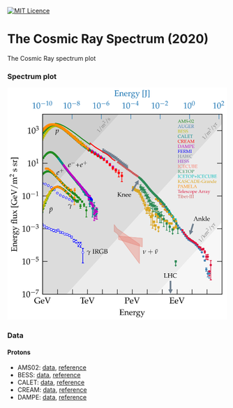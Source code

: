 [![MIT Licence](https://badges.frapsoft.com/os/mit/mit.svg?v=103)](https://opensource.org/licenses/mit-license.php)

# The Cosmic Ray Spectrum (2020)
The Cosmic Ray spectrum plot

### <a name="crspectrum"></a>
### Spectrum plot

<img src="plots/The_CR_Spectrum_2020.png" width="800">

### Data

#### Protons
* AMS02: [data](https://github.com/carmeloevoli/The_CR_Spectrum/blob/master/data/protons/H_AMS02_E_2019.txt), [reference](https://journals.aps.org/prl/abstract/10.1103/PhysRevLett.114.171103)
* BESS: [data](https://github.com/carmeloevoli/The_CR_Spectrum/blob/master/data/protons/H_BESS_kenergy.txt), [reference](https://ui.adsabs.harvard.edu/abs/2007APh....28..154S)
* CALET: [data](https://github.com/carmeloevoli/The_CR_Spectrum/blob/master/data/protons/H_CALET_kenergy.txt), [reference](https://ui.adsabs.harvard.edu/abs/2019PhRvL.122r1102A)
* CREAM: [data](https://github.com/carmeloevoli/The_CR_Spectrum/blob/master/data/protons/H_CREAM_kenergy.txt), [reference](https://ui.adsabs.harvard.edu/abs/2017ApJ...839....5Y)
* DAMPE: [data](https://github.com/carmeloevoli/The_CR_Spectrum/blob/master/data/protons/H_DAMPE_kenergy.txt), [reference](https://ui.adsabs.harvard.edu/abs/2019SciA....5.3793A)
